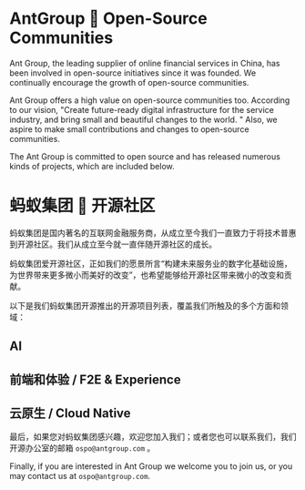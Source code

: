 

# AntGroup 🩷 Open-Source Communities

Ant Group, the leading supplier of online financial services in China, has been involved in open-source initiatives since it was founded. We continually encourage the growth of open-source communities.

Ant Group offers a high value on open-source communities too. According to our vision, "Create future-ready digital infrastructure for the service industry, and bring small and beautiful changes to the world. " Also, we aspire to make small contributions and changes to open-source communities.

The Ant Group is committed to open source and has released numerous kinds of projects, which are included below.

# 蚂蚁集团 🩷 开源社区

蚂蚁集团是国内著名的互联网金融服务商，从成立至今我们一直致力于将技术普惠到开源社区。我们从成立至今就一直伴随开源社区的成长。

蚂蚁集团爱开源社区，正如我们的愿景所言“构建未来服务业的数字化基础设施，为世界带来更多微小而美好的改变”，也希望能够给开源社区带来微小的改变和贡献。

以下是我们蚂蚁集团开源推出的开源项目列表，覆盖我们所触及的多个方面和领域：

## AI

## 前端和体验 / F2E & Experience

## 云原生 / Cloud Native


最后，如果您对蚂蚁集团感兴趣，欢迎您加入我们；或者您也可以联系我们，我们开源办公室的邮箱 `ospo@antgroup.com` 。

Finally, if you are interested in Ant Group we welcome you to join us, or you may contact us at `ospo@antgroup.com`.
